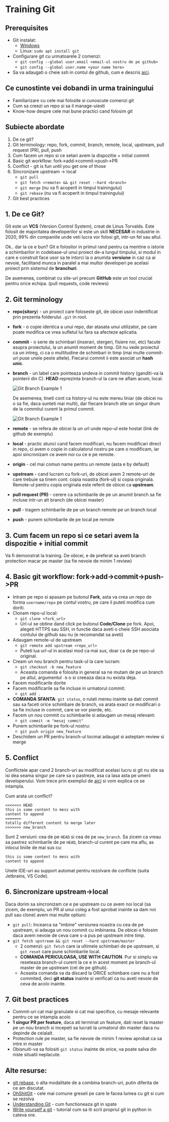 # Training Git

## Prerequisites
- Git instalat: 
    - [Windows](https://git-scm.com/downloads)
    - Linux: ``` sudo apt install git ```
- Configurare git cu urmatoarele 2 comenzi:
    - ```git config --global user.email <email-ul vostru de pe github>```
    - ```git config --global user.name <your name here>```
- Sa va adaugati o cheie ssh in contul de github, cum e descris [aici](https://docs.github.com/en/enterprise/2.15/user/articles/adding-a-new-ssh-key-to-your-github-account).
## Ce cunostinte vei dobandi in urma trainingului
- Familiarizare cu cele mai folosite si cunoscute comenzi git
- Cum sa creezi un repo si sa il manage-uiesti
- Know-how despre cele mai bune practici cand folosim git

## Subiecte abordate

1. De ce git?
2. Git terminology: repo, fork, commit, branch, remote, local, upstream, pull request (PR), pull, push
3. Cum facem un repo si ce setari avem la dispozitie + initial commit
4. Basic git workflow: fork->add->commit->push->PR
5. Conflict - git is fun until you get one of those
6. Sincronizare upstream -> local
    - ``` git pull ```
    - ``` git fetch <remote> && git reset --hard <branch> ```
    - ``` git merge ``` (nu va fi acoperit in timpul trainingului)
    - ``` git rebase ``` (nu va fi acoperit in timpul trainingului)
7. Git best practices

## 1. De ce Git?
Git este un **VCS** (Version Control System), creat de Linus Torvalds. Este folosit de majoritatea developerilor si este un skill **NECESAR** in industrie in 2020, 99% din companiile unde veti lucra vor folosi git, intr-un fel sau altul.

Ok.. dar la ce e bun? Git e folositor in primul rand pentru ca mentine o istorie a schimbarilor in codebase-ul unui proiect de-a lungul timpului, si modul in care e construit face usor sa te intorci la o anumita **versiune** in caz ca ai nevoie, facilitand munca in paralel a mai multor developeri pe acelasi proiect prin sistemul de **branchuri**.

De asemenea, combinat cu site-uri precum **GitHub** este un tool crucial pentru orice echipa. (pull requests, code reviews)

## 2. Git terminology
- **repo(sitory**) - un proiect care foloseste git, de obicei usor indentificat prin prezenta folderului ```.git``` in root.
- **fork** - o copie identica a unui repo, dar atasata unui utilizator, pe care poate modifica ce vrea sufletul lui fara sa afecteze aplicatia.
- **commit** - o serie de schimbari (inserari, stergeri, fisiere noi, etc) facute asupra proiectului, la un anumit moment de timp. Git nu vede proiectul ca un intreg, ci ca o multitudine de schimbari in timp (mai multe commit-uri puse unele peste altele). Fiecarui commit ii este asociat un **hash unic**.
- **branch** - un label care pointeaza undeva in commit history (ganditi-va la pointerii din C). **HEAD** reprezinta branch-ul la care ne aflam acum, local.

    ![Git Branch Example 1](https://git-scm.com/book/en/v2/images/checkout-master.png)

    De asemenea, tineti cont ca history-ul nu este mereu liniar (de obicei nu o sa fie, daca sunteti mai multi), dar fiecare branch stie un singur drum de la commitul curent la primul commit.

    ![Git Branch Example 1](https://git-scm.com/book/en/v2/images/advance-master.png)
- **remote** - se refera de obicei la un url unde repo-ul este hostat (link de github de exemplu)
- **local** - practic atunci cand facem modificari, nu facem modificari direct in repo, ci avem o copie in calculatorul nostru pe care o modificam, iar apoi sincronizam ce avem noi cu ce e pe remote.
- **origin** - cel mai comun name pentru un remote (asta e by default)
- **upstream** - cand lucram cu fork-uri, de obicei avem 2 remote-uri de care trebuie sa tinem cont: copia noastra (fork-ul) si copia originala. Remote-ul pentru copia originala este referit de obicei ca **upstream**.
- **pull request (PR)** - cerere ca schimbarile de pe un anumit branch sa fie incluse intr-un alt branch (de obicei master)
- **pull** - tragem schimbarile de pe un branch remote pe un branch local
- **push** - punem schimbarile de pe local pe remote

## 3. Cum facem un repo si ce setari avem la dispozitie + initial commit
Va fi demonstrat la training. De obicei, e de preferat sa aveti branch protection macar pe master (sa fie nevoie de minim 1 review)

## 4. Basic git workflow: fork->add->commit->push->PR

- Intram pe repo si apasam pe butonul **Fork**, asta va crea un repo de forma ```username/repo``` pe contul vostru, pe care il puteti modifica cum doriti.
- Clonam repo-ul local:
    - ``` git clone <fork_url> ```
    - Url-ul se obtine dand click pe butonul **Code/Clone** pe fork. Apoi, alegeti HTTPS sau SSH, in functie daca aveti o cheie SSH asociata contului de github sau nu (e recomandat sa aveti)
- Adaugam remote-ul de upstream
    - ``` git remote add upstream <repo_url> ```
    - Puteti lua url-ul in acelasi mod ca mai sus, doar ca de pe repo-ul original.
- Cream un nou branch pentru task-ul la care lucram:
    - ```git checkout -b new_feature```
    - Aceasta comanda e folosita in general sa ne mutam de pe un branch pe altul, argumentul ```-b``` o si creeaza daca nu exista deja.
- Facem modificarile dorite
- Facem modificarile sa fie incluse in urmatorul commit:
    - ```git add .```
- **COMANDA SFANTA**: ```git status```, o rulati mereu inainte sa dati commit sau sa faceti orice schimbare de branch, va arata exact ce modificari o sa fie incluse in commit, care se vor pierde, etc.
- Facem un nou commit cu schimbarile si adaugam un mesaj relevant:
    - ```git commit -m "mesaj commit"```
- Punem schimbarile pe fork-ul nostru:
    - ```git push origin new_feature```
- Deschidem un PR pentru branch-ul tocmai adaugat si asteptam review si merge

## 5. Conflict
Conflictele apar cand 2 branch-uri au modificat acelasi lucru si git nu stie sa isi dea seama singur pe care sa o pastreze, asa ca lasa asta pe umerii developerului. Vom trece prin exemplul de [aici](https://www.atlassian.com/git/tutorials/using-branches/merge-conflicts) si vom explica ce se intampla.

Cum arata un conflict?
```
<<<<<<< HEAD
this is some content to mess with
content to append
=======
totally different content to merge later
>>>>>>> new_branch
```

Sunt 2 versiuni: cea de pe ```HEAD``` si cea de pe ```new_branch```. Sa zicem ca vreau sa pastrez schimbarile de pe ```HEAD```, branch-ul curent pe care ma aflu, as inlocui liniile de mai sus cu:
```
this is some content to mess with
content to append
```

Unele IDE-uri au support automat pentru rezolvare de conflicte (suita Jetbrains, VS Code).

## 6. Sincronizare upstream->local
Daca dorim sa sincronizam ce e pe upstream cu ce avem noi local (sa zicem, de exemplu, un PR al unui coleg a fost aprobat inainte sa dam noi pull sau clone) avem mai multe optiuni:    
- ```git pull```: Incearca sa "imbine" versiunea noastra cu cea de pe upstream, si adauga un nou commit cu imbinarea. De obicei o folosim daca avem nevoie de ceva care s-a pus pe upstream intre timp.
- ```git fetch upstream && git reset --hard upstream/master```
    - 2 comenzi: ```git fetch``` care ia ultimele schimbari de pe upstream, si ```git reset``` care pune schimbarile local.
    - **COMANDA PERICULOASA, USE WITH CAUTION**. Pur si simplu va reseteaza branch-ul curent la ce e in acest moment pe branch-ul master de pe upstream (cel de pe github).
    - Aceasta comanda va da discard la ORICE schimbare care nu a fost commited, deci **git status** inainte si verificati ca nu aveti nevoie de ceva de acolo inainte.

## 7. Git best practices
- Commit-uri cat mai granulate si cat mai specifice, cu mesaje relevante pentru ce se intampla acolo
- **1 singur PR per feature**, daca ati terminat un feature, dati reset la master pe un nou branch si incepeti sa lucrati la urmatorul din master daca nu depinde de celalalt.
- Protection rule pe master, sa fie nevoie de minim 1 review aprobat ca sa intre in master
- Obisnuiti-va sa folositi ```git status``` inainte de orice, va poate salva din niste situatii neplacute.

## Alte resurse:
- [git rebase](https://git-scm.com/docs/git-rebase), o alta modalitate de a combina branch-uri, putin diferita de ce am discutat.
- [OhShitGit](https://ohshitgit.com/) - cele mai comune greseli pe care le facea lumea cu git si cum se rezolva
- [Understanding Git](https://hackernoon.com/understanding-git-fcffd87c15a3) - cum functioneaza git in spate
- [Write yourself a git](https://wyag.thb.lt/) - tutorial cum sa iti scrii propriul git in python in cateva ore.
